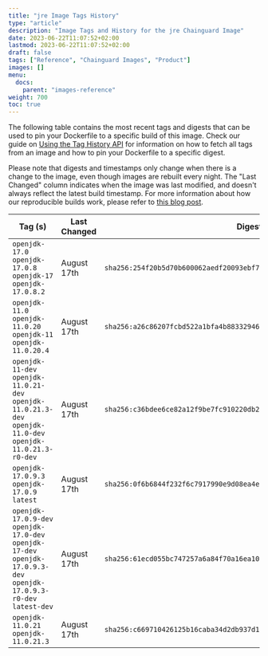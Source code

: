 ```yaml
---
title: "jre Image Tags History"
type: "article"
description: "Image Tags and History for the jre Chainguard Image"
date: 2023-06-22T11:07:52+02:00
lastmod: 2023-06-22T11:07:52+02:00
draft: false
tags: ["Reference", "Chainguard Images", "Product"]
images: []
menu:
  docs:
    parent: "images-reference"
weight: 700
toc: true
---
```


The following table contains the most recent tags and digests that can be used to pin your Dockerfile to a specific build of this image. Check our guide on [Using the Tag History API](/chainguard/chainguard-images/using-the-tag-history-api/) for information on how to fetch all tags from an image and how to pin your Dockerfile to a specific digest.

Please note that digests and timestamps only change when there is a change to the image, even though images are rebuilt every night. The "Last Changed" column indicates when the image was last modified, and doesn't always reflect the latest build timestamp. For more information about how our reproducible builds work, please refer to [this blog post](https://www.chainguard.dev/unchained/reproducing-chainguards-reproducible-image-builds).

| Tag (s)                                                                                                                 | Last Changed | Digest                                                                    |
|-------------------------------------------------------------------------------------------------------------------------|--------------|---------------------------------------------------------------------------|
|  `openjdk-17.0` `openjdk-17.0.8` `openjdk-17` `openjdk-17.0.8.2`                                                        | August 17th  | `sha256:254f20b5d70b600062aedf20093ebf76da5c58dda04b9552a0dde55630ba8e2a` |
|  `openjdk-11.0` `openjdk-11.0.20` `openjdk-11` `openjdk-11.0.20.4`                                                      | August 17th  | `sha256:a26c86207fcbd522a1bfa4b88332946ac4ffa98c331b63e3c84eb188d04ebd91` |
|  `openjdk-11-dev` `openjdk-11.0.21-dev` `openjdk-11.0.21.3-dev` `openjdk-11.0-dev` `openjdk-11.0.21.3-r0-dev`           | August 17th  | `sha256:c36bdee6ce82a12f9be7fc910220db26d3d142c19eb7c8715e68429c395c939f` |
|  `openjdk-17.0.9.3` `openjdk-17.0.9` `latest`                                                                           | August 17th  | `sha256:0f6b6844f232f6c7917990e9d08ea4e342dc8669c6dedf83319e58aabe118726` |
|  `openjdk-17.0.9-dev` `openjdk-17.0-dev` `openjdk-17-dev` `openjdk-17.0.9.3-dev` `openjdk-17.0.9.3-r0-dev` `latest-dev` | August 17th  | `sha256:61ecd055bc747257a6a84f70a16ea10b90b3b836b3bf221bfc1ef3de315ab76e` |
|  `openjdk-11.0.21` `openjdk-11.0.21.3`                                                                                  | August 17th  | `sha256:c669710426125b16caba34d2db937d1328ee8664026e753c18ccb98f06891698` |
